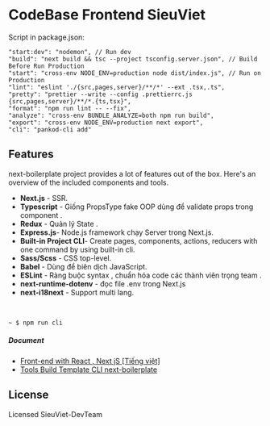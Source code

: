 # CodeBase Frontend SieuViet

Script in package.json:

    "start:dev": "nodemon", // Run dev
    "build": "next build && tsc --project tsconfig.server.json", // Build Before Run Production
    "start": "cross-env NODE_ENV=production node dist/index.js", // Run on Production 
    "lint": "eslint './{src,pages,server}/**/*' --ext .tsx,.ts",
    "pretty": "prettier --write --config .prettierrc.js {src,pages,server}/**/*.{ts,tsx}",
    "format": "npm run lint -- --fix",
    "analyze": "cross-env BUNDLE_ANALYZE=both npm run build",
    "export": "cross-env NODE_ENV=production next export",
    "cli": "pankod-cli add"

## Features


next-boilerplate project provides a lot of features out of the box. Here's an overview of the included components and tools.

* **Next.js** - SSR.
* **Typescript** - Giống PropsType fake OOP dùng để validate props trong component .
* **Redux** - Quản lý State .
* **Express.js**- Node.js framework chạy Server trong Next.js.
* **Built-in Project CLI**- Create pages, components, actions, reducers with one command by using built-in cli.
* **Sass/Scss** - CSS top-level.
* **Babel** -  Dùng để biên dịch JavaScript.
* **ESLint** - Ràng buộc syntax , chuẩn hóa code các thành viên trọng team .
* **next-runtime-dotenv** - đọc file .env trong Next.js
* **next-i18next** - Support multi lang.

<br/>

    ~ $ npm run cli

##### Document
* [Front-end with React , Next jS [Tiếng việt]](https://github.com/nguyenvanhoang26041994/dev-experiences/blob/master/front-end/front-end-fast.md)
* [Tools Build Template CLI next-boilerplate ](https://github.com/pankod/next-boilerplate)

## License

Licensed SieuViet-DevTeam
